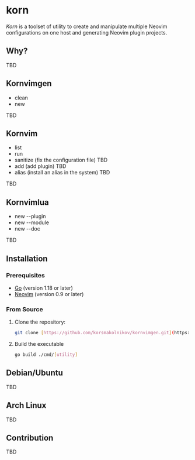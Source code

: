 # korn
*Korn* is a toolset of utility to create and manipulate multiple Neovim
configurations on one host and generating Neovim plugin projects.

## Why?
TBD

## Kornvimgen
* clean
* new

TBD 

## Kornvim
* list
* run
* sanitize (fix the configuration file) TBD
* add (add plugin) TBD
* alias (install an alias in the system) TBD

TBD

## Kornvimlua
* new --plugin
* new --module
* new --doc

TBD

## Installation
### Prerequisites
- [Go](https://go.dev/doc/install) (version 1.18 or later)
- [Neovim](https://neovim.io/doc/user/starting.html#nvim-install) (version 0.9 or later)

### From Source
1. Clone the repository:
   ```bash
   git clone [https://github.com/korsmakolnikov/kornvimgen.git](https://github.com/korsmakolnikov/kornvimgen.git)
2. Build the executable
   ```bash
   go build ./cmd/[utility]
   ```
## Debian/Ubuntu
TBD

## Arch Linux
TBD

## Contribution
TBD
